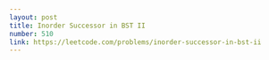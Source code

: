 ```yaml
---
layout: post
title: Inorder Successor in BST II
number: 510
link: https://leetcode.com/problems/inorder-successor-in-bst-ii
---
```

